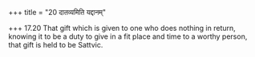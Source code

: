 +++
title = "20 दातव्यमिति यद्दानम्"

+++
17.20 That gift which is given to one who does nothing in return,
knowing it to be a duty to give in a fit place and time to a worthy
person, that gift is held to be Sattvic.

